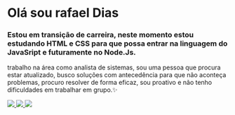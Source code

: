 <h1> Olá sou rafael Dias </h1>

<h3>Estou  em  transição de carreira, neste momento estou estudando HTML e CSS para que possa entrar na linguagem do JavaSript e futuramente no Node.Js.</h3>
<p>trabalho na área como analista de sistemas, sou uma pessoa que procura estar atualizado, busco soluções com antecedência para que não aconteça problemas, procuro resolver de forma eficaz, sou proativo e não tenho dificuldades em trabalhar em grupo.✨</p>


<a href="rafadiaspdc@gmail.com" rel="nofollow"><img src="https://img.shields.io/badge/Gmail-D14836?style=for-the-badge&logo=gmail&logoColor=white"/> </a> 
<a href="https://wa.me/5519999095060" rel="nofollow"><img src="https://img.shields.io/badge/WhatsApp-25D366?style=for-the-badge&logo=whatsapp&logoColor=white" /> </a>
<a href="https://www.linkedin.com/in/rafael-dias-pcd" target="_blank"><img src="https://img.shields.io/badge/LinkedIn-0077B5?style=for-the-badge&logo=linkedin&logoColor=white"/> </a>




<!---
rafaelpdc/rafaelpdc is a ✨ special ✨ repository because its `README.md` (this file) appears on your GitHub profile.
You can click the Preview link to take a look at your changes.
--->
